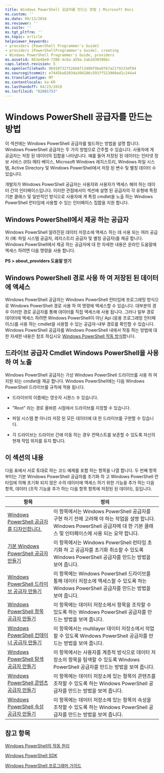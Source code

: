 ```yaml
---
title: Windows PowerShell 공급자를 만드는 방법 | Microsoft Docs
ms.custom: ''
ms.date: 09/13/2016
ms.reviewer: ''
ms.suite: ''
ms.tgt_pltfrm: ''
ms.topic: article
helpviewer_keywords:
- providers [PowerShell Programmer's Guide]
- providers [PowerShellProgrammer's Guide], creating
- Windows PowerShell Programmer's Guide, providers
ms.assetid: 863e48e9-7206-4c6a-a59a-2ab2d30396bc
caps.latest.revision: 5
ms.openlocfilehash: 06910f32752668f13400f9be0767a2179133df04
ms.sourcegitcommit: e7445ba8203da304286c591ff513900ad1c244a4
ms.translationtype: MT
ms.contentlocale: ko-KR
ms.lasthandoff: 04/23/2019
ms.locfileid: "62081753"
---
```

# <a name="how-to-create-a-windows-powershell-provider"></a>Windows PowerShell 공급자를 만드는 방법

이 섹션에는 Windows PowerShell 공급자를 빌드하는 방법을 설명 합니다. Windows PowerShell 공급자는 두 가지 방법으로 간주할 수 있습니다. 사용자에 게 공급자는 저장 된 데이터의 집합을 나타냅니다. 예를 들어 저장된 된 데이터는 인터넷 정보 서비스 (IIS) 메타 베이스, Microsoft Windows 레지스트리, Windows 파일 시스템, Active Directory 및 Windows PowerShell에서 저장 된 변수 및 별칭 데이터 수 있습니다.

개발자가 Windows PowerShell 공급자는 사용자와 사용자가 액세스 해야 하는 데이터 간의 인터페이스입니다. 이러한 관점에서이 섹션에 설명 된 공급자의 각 유형에 특정 기본 클래스 및 일반적인 방식으로 사용자에 게 특정 cmdlet을 노출 하는 Windows PowerShell 런타임에 사용할 수 있는 인터페이스 집합을 지원 합니다.

## <a name="providers-provided-by-windows-powershell"></a>Windows PowerShell에서 제공 하는 공급자

Windows PowerShell 알려진된 데이터 저장소에 액세스 하는 데 사용 되는 여러 공급자 (예: 파일 시스템 공급자, 레지스트리 공급자 및 별칭 공급자)를 제공 합니다. Windows PowerShell에서 제공 하는 공급자에 대 한 자세한 내용은 온라인 도움말에 액세스 하려면 다음 명령을 사용 합니다.

**PS > about_providers 도움말 얻기**

## <a name="accessing-the-stored-data-using-windows-powershell-paths"></a>Windows PowerShell 경로 사용 하 여 저장된 된 데이터에 액세스

Windows PowerShell 공급자는 Windows PowerShell 런타임에 프로그래밍 방식으로 Windows PowerShell 경로 사용 하 여 명령에 액세스할 수 있습니다. 대부분의 경우 이러한 경로 공급자를 통해 데이터를 직접 액세스에 사용 됩니다. 그러나 일부 경로 데이터에 액세스 하려면 Windows PowerShell이 아닌 Api (응용 프로그래밍 인터페이스)를 사용 하는 cmdlet을 사용할 수 있는 공급자-내부 경로를 확인할 수 있습니다. Windows PowerShell 공급자를 Windows PowerShell 내에서 작동 하는 방법에 대 한 자세한 내용은 참조 하십시오 [Windows PowerShell 작동 방식](http://msdn.microsoft.com/en-us/ced30e23-10af-4700-8933-49873bd84d58)합니다.

## <a name="exposing-provider-cmdlets-using-windows-powershell-drives"></a>드라이브 공급자 Cmdlet Windows PowerShell을 사용 하 여 노출

Windows PowerShell 공급자는 가상 Windows PowerShell 드라이브를 사용 하 여 지원 되는 cmdlet을 제공 합니다. Windows PowerShell에는 다음 Windows PowerShell 드라이브를 규칙에 적용 됩니다.

- 드라이브의 이름에는 영숫자 시퀀스 수 있습니다.

- "Root" 라는 경로 올바른 시점에서 드라이브를 지정할 수 있습니다.

- 파일 시스템 뿐 아니라 저장 된 모든 데이터에 대 한 드라이브를 구현할 수 있습니다.

- 각 드라이브는 드라이브 간에 이동 하는 경우 컨텍스트를 보존할 수 있도록 자신의 현재 작업 위치를 유지 합니다.

## <a name="in-this-section"></a>이 섹션의 내용

다음 표에서 서로 토대로 하는 코드 예제를 포함 하는 항목을 나열 합니다. 두 번째 항목 부터는 기본 Windows PowerShell 공급자를 초기화 하 고 Windows PowerShell 런타임에 의해 초기화 되지 않은 수의 데이터에 액세스 하기 위한 기능을 추가 하는 다음 항목, 데이터 (조작 기능을 추가 하는 다음 항목 항목에 저장된 된 데이터), 등입니다.

|항목|정의|
|-----------|----------------|
|[Windows PowerShell 공급자를 디자인합니다.](./designing-your-windows-powershell-provider.md)|이 항목에서는 Windows PowerShell 공급자를 구현 하기 전에 고려해 야 하는 작업을 설명 합니다. Windows PowerShell 공급자에 대 한 기본 클래스 및 인터페이스에 사용 되는 요약 합니다.|
|[기본 Windows PowerShell 공급자 만들기](./creating-a-basic-windows-powershell-provider.md)|이 항목에서는 Windows PowerShell 런타임 초기화 하 고 공급자를 초기화 취소할 수 있도록 Windows PowerShell 공급자를 만드는 방법을 보여 줍니다.|
|[Windows PowerShell 드라이브 공급자 만들기](./creating-a-windows-powershell-drive-provider.md)|이 항목에는 Windows PowerShell 드라이브를 통해 데이터 저장소에 액세스할 수 있도록 하는 Windows PowerShell 공급자를 만드는 방법을 보여 줍니다.|
|[Windows PowerShell 항목 공급자 만들기](./creating-a-windows-powershell-item-provider.md)|이 항목에는 데이터 저장소에서 항목을 조작할 수 있도록 하는 Windows PowerShell 공급자를 만드는 방법을 보여 줍니다.|
|[Windows PowerShell 컨테이너 공급자 만들기](./creating-a-windows-powershell-container-provider.md)|이 항목에서는 multilayer 데이터 저장소에서 작업할 수 있도록 Windows PowerShell 공급자를 만드는 방법을 보여 줍니다.|
|[Windows PowerShell 탐색 공급자 만들기](./creating-a-windows-powershell-navigation-provider.md)|이 항목에서는 사용자를 계층적 방식으로 데이터 저장소의 항목을 탐색할 수 있도록 Windows PowerShell 공급자를 만드는 방법을 보여 줍니다.|
|[Windows PowerShell 콘텐츠 공급자 만들기](./creating-a-windows-powershell-content-provider.md)|이 항목에는 데이터 저장소에 있는 항목의 콘텐츠를 조작할 수 있도록 하는 Windows PowerShell 공급자를 만드는 방법을 보여 줍니다.|
|[Windows PowerShell 속성 공급자 만들기](./creating-a-windows-powershell-property-provider.md)|이 항목에는 데이터 저장소에 있는 항목의 속성을 조작할 수 있도록 하는 Windows PowerShell 공급자를 만드는 방법을 보여 줍니다.|

## <a name="see-also"></a>참고 항목

[Windows PowerShell의 작동 원리](http://msdn.microsoft.com/en-us/ced30e23-10af-4700-8933-49873bd84d58)

[Windows PowerShell SDK](../windows-powershell-reference.md)

[Windows PowerShell 프로그래머 가이드](./windows-powershell-programmer-s-guide.md)
